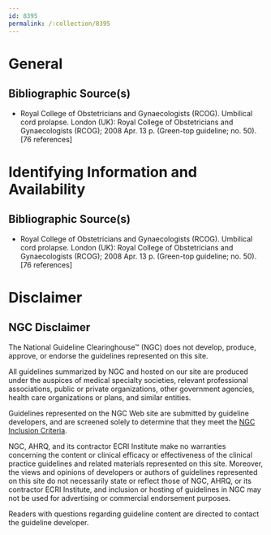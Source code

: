 ```yaml
---
id: 8395
permalink: /:collection/8395
---
```


# General

## Bibliographic Source(s)

- Royal College of Obstetricians and Gynaecologists (RCOG). Umbilical cord prolapse. London (UK): Royal College of Obstetricians and Gynaecologists (RCOG); 2008 Apr. 13 p. (Green-top guideline; no. 50). [76 references]

# Identifying Information and Availability

## Bibliographic Source(s)

- Royal College of Obstetricians and Gynaecologists (RCOG). Umbilical cord prolapse. London (UK): Royal College of Obstetricians and Gynaecologists (RCOG); 2008 Apr. 13 p. (Green-top guideline; no. 50). [76 references]

# Disclaimer

## NGC Disclaimer

The National Guideline Clearinghouse™ (NGC) does not develop, produce, approve, or endorse the guidelines represented on this site.

All guidelines summarized by NGC and hosted on our site are produced under the auspices of medical specialty societies, relevant professional associations, public or private organizations, other government agencies, health care organizations or plans, and similar entities.

Guidelines represented on the NGC Web site are submitted by guideline developers, and are screened solely to determine that they meet the [NGC Inclusion Criteria](/help-and-about/summaries/inclusion-criteria).

NGC, AHRQ, and its contractor ECRI Institute make no warranties concerning the content or clinical efficacy or effectiveness of the clinical practice guidelines and related materials represented on this site. Moreover, the views and opinions of developers or authors of guidelines represented on this site do not necessarily state or reflect those of NGC, AHRQ, or its contractor ECRI Institute, and inclusion or hosting of guidelines in NGC may not be used for advertising or commercial endorsement purposes.

Readers with questions regarding guideline content are directed to contact the guideline developer.

